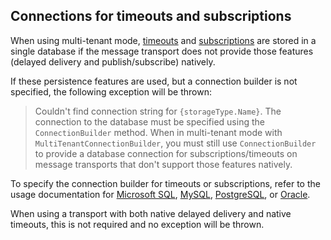 ## Connections for timeouts and subscriptions

When using multi-tenant mode, [timeouts](timeouts.md) and [subscriptions](subscriptions.md) are stored in a single database if the message transport does not provide those features (delayed delivery and publish/subscribe) natively.

If these persistence features are used, but a connection builder is not specified, the following exception will be thrown:

> Couldn't find connection string for `{storageType.Name}`. The connection to the database must be specified using the `ConnectionBuilder` method. When in multi-tenant mode with `MultiTenantConnectionBuilder`, you must still use `ConnectionBuilder` to provide a database connection for subscriptions/timeouts on message transports that don't support those features natively.

To specify the connection builder for timeouts or subscriptions, refer to the usage documentation for [Microsoft SQL](dialect-mssql.md#usage), [MySQL](dialect-mysql.md#usage), [PostgreSQL](dialect-postgresql.md#usage), or [Oracle](dialect-oracle.md#usage).

When using a transport with both native delayed delivery and native timeouts, this is not required and no exception will be thrown.